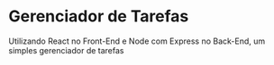# Gerenciador de Tarefas

Utilizando React no Front-End e Node com Express no Back-End, um simples gerenciador de tarefas
